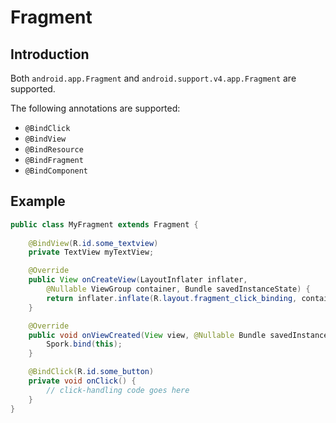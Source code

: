 # Fragment

## Introduction

Both `android.app.Fragment` and `android.support.v4.app.Fragment` are supported.

The following annotations are supported:

 - `@BindClick`
 - `@BindView`
 - `@BindResource`
 - `@BindFragment`
 - `@BindComponent`

## Example

```java
public class MyFragment extends Fragment {
	
	@BindView(R.id.some_textview)
	private TextView myTextView;

	@Override
	public View onCreateView(LayoutInflater inflater,
		@Nullable ViewGroup container, Bundle savedInstanceState) {
		return inflater.inflate(R.layout.fragment_click_binding, container);
	}

	@Override
	public void onViewCreated(View view, @Nullable Bundle savedInstanceState) {
		Spork.bind(this);
	}

	@BindClick(R.id.some_button)
	private void onClick() {
		// click-handling code goes here
	}
}
```